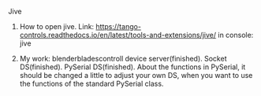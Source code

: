 Jive 

1. How to open jive.
Link: https://tango-controls.readthedocs.io/en/latest/tools-and-extensions/jive/
in console: jive

2. My work: blenderbladescontroll device server(finished). Socket DS(finished). PySerial DS(finished).
About the functions in PySerial, it should be changed a little to adjust your own DS, when you want to use the functions of the standard PySerial class.

